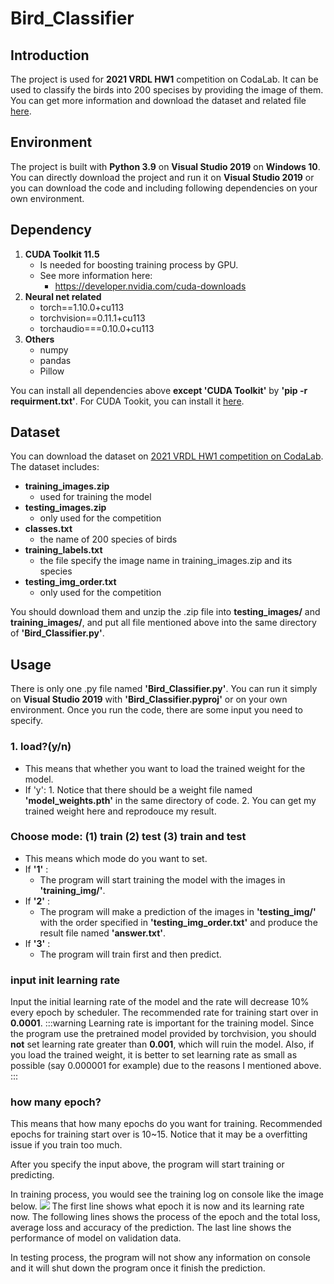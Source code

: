 # Bird_Classifier
## Introduction
The project is used for **2021 VRDL HW1** competition on CodaLab. It can be used to classify the birds into 200 specises by providing the image of them.
You can get more information and download the dataset and related file [here](https://competitions.codalab.org/competitions/35668?secret_key=09789b13-35ec-4928-ac0f-6c86631dda07#participate-get_starting_kit).
## Environment
The project is built with **Python 3.9** on **Visual Studio 2019** on **Windows 10**.
You can directly download the project and run it on **Visual Studio 2019** or you can download the code and including following dependencies on your own environment.
## Dependency
1. **CUDA Toolkit 11.5**
    - Is needed for boosting training process by GPU. 
    - See more information here:
        - https://developer.nvidia.com/cuda-downloads
2. **Neural net related**
    - torch==1.10.0+cu113
    - torchvision==0.11.1+cu113
    - torchaudio===0.10.0+cu113
3. **Others**
    - numpy
    - pandas
    - Pillow

You can install all dependencies above **except 'CUDA Toolkit'** by **'pip -r requirment.txt'**. 
For CUDA Tookit, you can install it [here](https://developer.nvidia.com/cuda-downloads).
## Dataset
You can download the dataset on [2021 VRDL HW1 competition on CodaLab](https://competitions.codalab.org/competitions/35668?secret_key=09789b13-35ec-4928-ac0f-6c86631dda07#participate-get_starting_kit).
The dataset includes:
- **training_images.zip**
    - used for training the model
- **testing_images.zip**
    - only used for the competition
- **classes.txt**
    - the name of 200 species of birds
- **training_labels.txt**
    - the file specify the image name in training_images.zip and its species
- **testing_img_order.txt**
    - only used for the competition


You should download them and unzip the .zip file into **testing_images/** and **training_images/**, and put all file mentioned above into the same directory of **'Bird_Classifier.py'**.

## Usage
There is only one .py file named **'Bird_Classifier.py'**. You can run it simply on **Visual Studio 2019** with **'Bird_Classifier.pyproj'** or on your own environment. Once you run the code, there are some input you need to specify.
### 1. load?(y/n)
- This means that whether you want to load the trained weight for the model.
- If 'y':
        1. Notice that there should be a weight file named **'model_weights.pth'** in the same directory of code.
        2. You can get my trained weight here and reprodouce my result.
### Choose mode: (1) train (2) test (3) train and test
- This means which mode do you want to set.
- If **'1'** :
    - The program will start training the model with the images in **'training_img/'**.
- If **'2'** :
    - The program will make a prediction of the images in **'testing_img/'** with the order specified in **'testing_img_order.txt'** and produce the result file named **'answer.txt'**.
- If **'3'** :
    - The program will train first and then predict.
### input init learning rate
Input the initial learning rate of the model and the rate will decrease 10% every epoch by scheduler. The recommended rate for training start over in **0.0001**.
:::warning
Learning rate is important for the training model. Since the program use the pretrained model provided by torchvision, you should **not** set learning rate greater than **0.001**, which will ruin the model.
Also, if you load the trained weight, it is better to set learning rate as small as possible (say 0.000001 for example) due to the reasons I mentioned above.
:::
### how many epoch?
This means that how many epochs do you want for training. Recommended epochs for training start over is 10~15. Notice that it may be a overfitting issue if you train too much.

After you specify the input above, the program will start training or predicting. 

In training process, you would see the training log on console like the image below.
![](https://i.imgur.com/XVlOR0W.png)
The first line shows what epoch it is now and its learning rate now.
The following lines shows the process of the epoch and the total loss, average loss and accuracy of the prediction.
The last line shows the performance of model on validation data.

In testing process, the program will not show any information on console and it will shut down the program once it finish the prediction.
